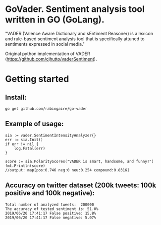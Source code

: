 # GoVader. Sentiment analysis tool written in GO (GoLang).

"VADER (Valence Aware Dictionary and sEntiment Reasoner) is a lexicon and rule-based sentiment analysis tool that is specifically attuned to sentiments expressed in social media."

Original python implementation of VADER (https://github.com/cjhutto/vaderSentiment).

# Getting started

## Install:

`go get github.com/rabingaire/go-vader`

## Example of usage:

```
sia := vader.SentimentIntensityAnalyzer{}
err := sia.Init()
if err != nil {
    log.Fatal(err)
}

score := sia.PolarityScores("VADER is smart, handsome, and funny!")
fmt.Println(score)
//output: map[pos:0.746 neg:0 neu:0.254 compound:0.8316]

```

## Accuracy on twitter dataset (200k tweets: 100k positive and 100k negative):

```
Total number of analyzed tweets:  200000
The accuracy of tested sentiment is: 51.0%
2019/06/20 17:41:17 False positive: 15.8%
2019/06/20 17:41:17 False negative: 5.07%
```
